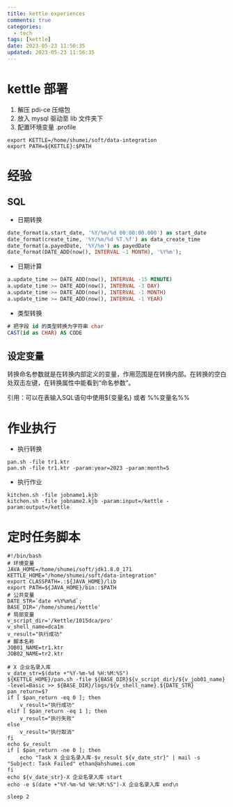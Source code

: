 ```yaml
---
title: kettle experiences
comments: true
categories:
  - tech
tags: [kettle]
date: 2023-05-23 11:56:35
updated: 2023-05-23 11:56:35
---
```


# kettle 部署

1. 解压 pdi-ce 压缩包
2. 放入 mysql 驱动至 lib 文件夹下
3. 配置环境变量 .profile

  ```shell
export KETTLE=/home/shumei/soft/data-integration
export PATH=${KETTLE}:$PATH
  ```

# 经验

## SQL

- 日期转换

```sql
date_format(a.start_date, '%Y/%m/%d 00:00:00.000') as start_date
date_format(create_time, '%Y/%m/%d %T.%f') as data_create_time
date_format(a.payedDate, '%Y/%m') as payedDate
date_format(DATE_ADD(now(), INTERVAL -1 MONTH), '%Y%m');
```

- 日期计算

```sql
a.update_time >= DATE_ADD(now(), INTERVAL -15 MINUTE)
a.update_time >= DATE_ADD(now(), INTERVAL -3 DAY)
a.update_time >= DATE_ADD(now(), INTERVAL -1 MONTH)
a.update_time >= DATE_ADD(now(), INTERVAL -1 YEAR)
```

- 类型转换

```sql
# 把字段 id 的类型转换为字符串 char
CAST(id as CHAR) AS CODE
```



## 设定变量

转换命名参数就是在转换内部定义的变量，作用范围是在转换内部。在转换的空白处双击左键，在转换属性中能看到“命名参数”。

引用：可以在表输入SQL语句中使用${变量名} 或者 %%变量名%%

# 作业执行

- 执行转换

```shell
pan.sh -file tr1.ktr
pan.sh -file tr1.ktr -param:year=2023 -param:month=5
```

- 执行作业

```shell
kitchen.sh -file jobname1.kjb
kitchen.sh -file jobname2.kjb -param:input=/kettle -param:output=/kettle
```

# 定时任务脚本

```shell
#!/bin/bash
# 环境变量
JAVA_HOME=/home/shumei/soft/jdk1.8.0_171
KETTLE_HOME="/home/shumei/soft/data-integration"
export CLASSPATH=.:${JAVA_HOME}/lib
export PATH=${JAVA_HOME}/bin::$PATH
# 公共变量
DATE_STR=`date +%Y%m%d`;
BASE_DIR='/home/shumei/kettle'
# 局部变量
v_script_dir='/kettle/1015dca/pro'
v_shell_name=dca1m
v_result="执行成功"
# 脚本名称
JOB01_NAME=tr1.ktr
JOB02_NAME=tr2.ktr

# X 企业名录入库
v_date_str=$(date +"%Y-%m-%d %H:%M:%S")
${KETTLE_HOME}/pan.sh -file ${BASE_DIR}${v_script_dir}/${v_job01_name} -level=Basic >> ${BASE_DIR}/logs/${v_shell_name}.${DATE_STR}
pan_return=$?
if [ $pan_return -eq 0 ]; then
    v_result="执行成功"
elif [ $pan_return -eq 1 ]; then
    v_result="执行失败"
else
    v_result="执行取消"
fi
echo $v_result
if [ $pan_return -ne 0 ]; then
    echo "Task X 企业名录入库-$v_result ${v_date_str}" | mail -s "Subject: Task Failed" ethan@ahshumei.com
fi
echo ${v_date_str}-X 企业名录入库 start
echo -e $(date +"%Y-%m-%d %H:%M:%S")-X 企业名录入库 end\n

sleep 2

```

